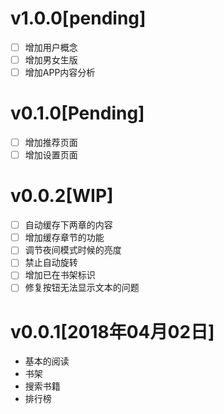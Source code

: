 # v1.0.0[pending]
- [ ] 增加用户概念
- [ ] 增加男女生版
- [ ] 增加APP内容分析

# v0.1.0[Pending]
- [ ] 增加推荐页面
- [ ] 增加设置页面

# v0.0.2[WIP]
- [ ] 自动缓存下两章的内容
- [ ] 增加缓存章节的功能
- [ ] 调节夜间模式时候的亮度
- [ ] 禁止自动旋转
- [ ] 增加已在书架标识
- [ ] 修复按钮无法显示文本的问题

# v0.0.1[2018年04月02日]
* 基本的阅读
* 书架
* 搜索书籍
* 排行榜
